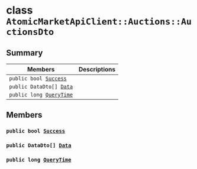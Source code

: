 # class `AtomicMarketApiClient::Auctions::AuctionsDto` 

## Summary

 Members                        | Descriptions                                
--------------------------------|---------------------------------------------
`public bool `[`Success`](#class_atomic_market_api_client_1_1_auctions_1_1_auctions_dto_1a506fb037fbb6bfe8f254c021a2c3cfac) | 
`public DataDto[] `[`Data`](#class_atomic_market_api_client_1_1_auctions_1_1_auctions_dto_1a6ed89521b3da4f30d2ab82c36d0afd13) | 
`public long `[`QueryTime`](#class_atomic_market_api_client_1_1_auctions_1_1_auctions_dto_1a6cc7a06930fbe1e28eb7eed2599015c9) | 

## Members

### `public bool `[`Success`](#class_atomic_market_api_client_1_1_auctions_1_1_auctions_dto_1a506fb037fbb6bfe8f254c021a2c3cfac) 

### `public DataDto[] `[`Data`](#class_atomic_market_api_client_1_1_auctions_1_1_auctions_dto_1a6ed89521b3da4f30d2ab82c36d0afd13) 

### `public long `[`QueryTime`](#class_atomic_market_api_client_1_1_auctions_1_1_auctions_dto_1a6cc7a06930fbe1e28eb7eed2599015c9) 

